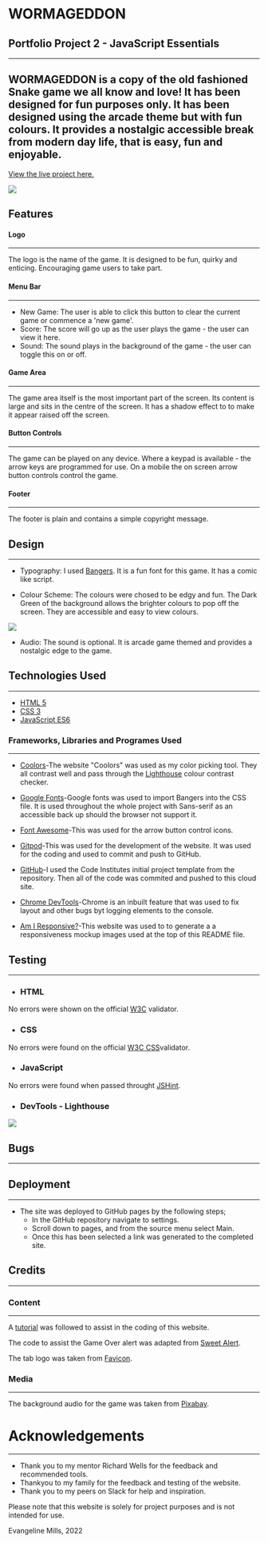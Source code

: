 # WORMAGEDDON
## Portfolio Project 2 - JavaScript Essentials
----
WORMAGEDDON is a copy of the old fashioned Snake game we all know and love! It has been designed for fun purposes only. It has been designed using the arcade theme but with fun colours. It provides a nostalgic accessible break from modern day life, that is easy, fun and enjoyable.
----
[View the live project here.](https://evangelinemills.github.io/Portfolio-Project-2/)

<img src="assets/images/amiresponsive.jpg">

## Features

#### Logo
----
The logo is the name of the game. It is designed to be fun, quirky and enticing. Encouraging game users to take part.

#### Menu Bar
----
* New Game: The user is able to click this button to clear the current game or commence a 'new game'.
* Score: The score will go up as the user plays the game - the user can view it here. 
* Sound: The sound plays in the background of the game - the user can toggle this on or off. 

#### Game Area
----
The game area itself is the most important part of the screen. Its content is large and sits in the centre of the screen. It has a shadow effect to to make it appear raised off the screen. 

#### Button Controls
----
The game can be played on any device. Where a keypad is available - the arrow keys are programmed for use. On a mobile the on screen arrow button controls control the game. 

#### Footer
----
The footer is plain and contains a simple copyright message. 

## Design
----
* Typography: I used [Bangers](https://fonts.google.com/?query=bangers). It is a fun font for this game. It has a comic like script. 

* Colour Scheme: The colours were chosed to be edgy and fun. The Dark Green of the background allows the brighter colours to pop off the screen. They are accessible and easy to view colours. 
<img src="assets/images/color-scheme.jpg.png">

* Audio: The sound is optional. It is arcade game themed and provides a nostalgic edge to the game. 

## Technologies Used
----
* [HTML 5](https://en.wikipedia.org/wiki/HTML5)
* [CSS 3](https://en.wikipedia.org/wiki/CSS)
* [JavaScript ES6](https://www.w3schools.com/js/js_es6.asp)

### Frameworks, Libraries and Programes Used
----
* [Coolors]( https://coolors.co/ff99c9-c1bddb-a2c7e5-58fcec-303a2b)-The website "Coolors" was used as my color picking tool. They all contrast well and pass through the [Lighthouse](https://chrome.google.com/webstore/detail/lighthouse/blipmdconlkpinefehnmjammfjpmpbjk?hl=en) colour contrast checker.

* [Google Fonts](https://fonts.google.com/?query=bangers)-Google fonts was used to import Bangers into the CSS file. It is used throughout the whole project with Sans-serif as an accessible back up should the browser not support it. 

* [Font Awesome](https://fontawesome.com/)-This was used for the arrow button control icons. 

* [Gitpod](https://www.gitpod.io/?utm_source=googleads&utm_medium=search&utm_campaign=dynamic_search_ads&utm_id=16501579379&utm_content=dsa&gclid=EAIaIQobChMI8uT5kceg-gIVBuvtCh0bdwD3EAAYASAAEgIbZ_D_BwE)-This was used for the development of the website. It was used for the coding and used to commit and push to GitHub. 

* [GitHub](https://github.com/)-I used the Code Institutes initial project template from the repository. Then all of the code was commited and pushed to this cloud site. 

* [Chrome DevTools](https://developer.chrome.com/docs/devtools/)-Chrome is an inbuilt feature that was used to fix layout and other bugs byt logging elements to the console. 

* [Am I Responsive?](https://ui.dev/amiresponsive)-This website was used to to generate a a responsiveness mockup images used at the top of this README file. 

## Testing
----
* ### HTML
No errors were shown on the official [W3C](https://validator.w3.org/) validator.
* ### CSS
No errors were found on the official [W3C CSS](https://jigsaw.w3.org/css-validator/)validator.
* ### JavaScript
No errors were found when passed throught [JSHint](https://jshint.com/). 
* ### DevTools - Lighthouse
<img src="assets/images/devtools-lighthouse.png">

## Bugs
----

## Deployment
----
 * The site was deployed to GitHub pages by the following steps;
   - In the GitHub repository navigate to settings.
   - Scroll down to pages, and from the source menu select Main. 
   - Once this has been selected a link was generated to the completed site. 

## Credits
----
### Content
----
A [tutorial](https://www.section.io/engineering-education/how-to-build-a-snake-game-with-javascript/) was followed to assist in the coding of this website. 

The code to assist the Game Over alert was adapted from [Sweet Alert](https://sweetalert2.github.io/#examples).

The tab logo was taken from [Favicon](https://favicon.io/emoji-favicons/worm/).

### Media
----
The background audio for the game was taken from [Pixabay]( https://pixabay.com/music/search/eating%20food/?order=None). 

# Acknowledgements
----
- Thank you to my mentor Richard Wells for the feedback and recommended tools.
- Thankyou to my family for the feedback and testing of the website.
- Thank you to my peers on Slack for help and inspiration. 

Please note that this website is solely for project purposes and is not intended for use. 

Evangeline Mills, 2022

